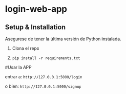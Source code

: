 # login-web-app

## Setup & Installation

Asegurese de tener la última versión de Python instalada.
1. Clona el repo

2. ```pip install -r requirements.txt```

#Usar la APP

entrar a: ` http://127.0.0.1:5000/login `

o bien: ` http://127.0.0.1:5000/signup `
